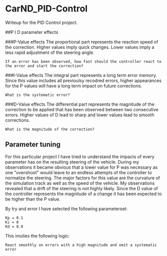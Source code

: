 # CarND_PID-Control

Writeup for the PID Control project.

##P I D parameter effects

###P-Value effects
The proportional part represents the reaction speed of the correction. Higher values imply quick changes. 
Lower values imply a less rapid adjustment of the steering angle.

```
If an error has been observed, how fast should the controller react to the error and start the correction? 
```

###I-Value effects
The integral part represents a long term error memory. Since this value includes all previoulsy recodred errors, higher appearances for the P values will have a long term impact on future corrections.

```
What is the systematic error?
```

###D-Value effects 
The differential part represents the magnitude of the correction to be applied that has been observed between two consecutive errors. Higher values of D lead to sharp and lower values lead to smooth corrections.

```
What is the magnitude of the correction?
```
 

## Parameter tuning
For this particular project I have tried to understand the impacts of every parameter has on the resulting steering of the vehicle. 
During my observations it became obvious that a lower value for P was necessary as one "overshoot" would leave to an endless attempts of the controller to normalize the steering. 
The major factors for this value are the curvature of the simulation track as well as the speed of the vehicle.
My observations revealed that a drift of the steering is not highly likely.
Since the  D value of the controller represents the magnitude of a change it has been expected to be higher than the P value. 

By try and error I have selected the following parameterset:
```
Kp = 0.1
Ki = 0
Kd = 0.9
```
This imolies the following logic: 

```
React smoothly on errors with a high magnitude and omit a systematic error
```

   
